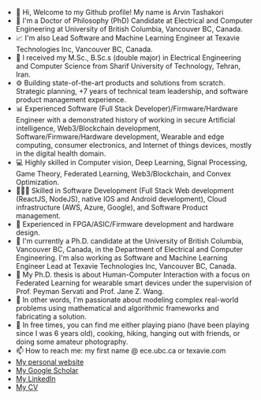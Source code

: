 - 👋 Hi, Welcome to my Github profile! My name is Arvin Tashakori
- 🔋 I'm a Doctor of Philosophy (PhD) Candidate at Electrical and Computer Engineering at University of British Columbia, Vancouver BC, Canada.
- 📈 I'm also Lead Software and Machine Learning Engineer at Texavie Technologies Inc, Vancouver BC, Canada.
- 🔋 I received my M.Sc., B.Sc.s (double major) in Electrical Engineering and Computer Science from Sharif University of Technology, Tehran, Iran.
- ⚙️ Building state-of-the-art products and solutions from scratch. Strategic planning, +7 years of technical team leadership, and software product management experience.
- 📊 Experienced Software (Full Stack Developer)/Firmware/Hardware Engineer with a demonstrated history of working in secure Artificial intelligence, Web3/Blockchain development, Software/Firmware/Hardware development, Wearable and edge computing, consumer electronics, and Internet of things devices, mostly in the digital health domain.
- 💻 Highly skilled in Computer vision, Deep Learning, Signal Processing, Game Theory, Federated Learning, Web3/Blockchain, and Convex Optimization.
- 👨🏻‍💻 Skilled in Software Development (Full Stack Web development (ReactJS, NodeJS), native IOS and Android development), Cloud infrastructure (AWS, Azure, Google), and Software Product management.
- 🔋 Experienced in FPGA/ASIC/Firmware development and hardware design.
- 🏢 I'm currently a Ph.D. candidate at the University of British Columbia, Vancouver BC, Canada, in the Department of Electrical and Computer Engineering. I'm also working as Software and Machine Learning Engineer Lead at Texavie Technologies Inc, Vancouver BC, Canada.
- 👀 My Ph.D. thesis is about Human-Computer Interaction with a focus on Federated Learning for wearable smart devices under the supervision of Prof. Peyman Servati and Prof. Jane Z. Wang.
- 📝 In other words, I'm passionate about modeling complex real-world problems using mathematical and algorithmic frameworks and fabricating a solution.
- 💞️ In free times, you can find me either playing piano (have been playing since I was 6 years old), cooking, hiking, hanging out with friends, or doing some amateur photography.
- 📫 How to reach me: my first name @ ece.ubc.ca or texavie.com
- [My personal website](https://arvintashakori.com)
- [My Google Scholar](https://scholar.google.com/citations?user=8pFUPnQAAAAJ&hl=en)
- [My LinkedIn](https://www.linkedin.com/in/arvin-tashakori-b2b707aa/)
- [My CV](https://drive.google.com/file/d/1qiEI8SkPuYrSIwyyMnq9SMOB2w1XVyh3/view?usp=share_link)

<!---
arvintashakori/arvintashakori is a ✨ special ✨ repository because its `README.md` (this file) appears on your GitHub profile.
You can click the Preview link to take a look at your changes.
--->
